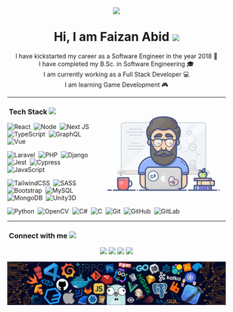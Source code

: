 <h1 align="center">
  <p align="center">
    <img style="width:8rem; height:auto" src="https://cdn.dribbble.com/users/1787323/screenshots/10091971/media/d43c019bfeff34be8816481e843ea8c1.png"/>
  </p>
  Hi, I am Faizan Abid
  <a target="_blank">
    <img src="https://github.com/JayantGoel001/JayantGoel001/blob/master/GIF/Hi.gif" width="40px" />
  </a>
</h1>


<p align="center" width="150px">
  I have kickstarted my career as a Software Engineer in the year 2018 📆 <br>
  I have completed my B.Sc. in Software Engineering 🎓<br>
  I am currently working as a Full Stack Developer 💻<br>
  I am learning Game Development 🎮
</p>

---

<img alt="Coding" style="width:18rem; height:auto" src="https://raw.githubusercontent.com/Elanza-48/Elanza-48/41a4790484e268102dfdab2b7c59d440d3ffafab/resources/img/geek.gif" align="right"/>

### &nbsp;Tech Stack  <img src = "https://media2.giphy.com/media/QssGEmpkyEOhBCb7e1/giphy.gif?cid=ecf05e47a0n3gi1bfqntqmob8g9aid1oyj2wr3ds3mg700bl&rid=giphy.gif" width = 24px>

![React](https://img.shields.io/badge/-React-05122A?style=flat&logo=react)&nbsp;
![Node](https://img.shields.io/badge/-Node-05122A?style=flat&logo=Node.js)&nbsp;
![Next JS](https://img.shields.io/badge/Next-black?style=for-the-badge&logo=next.js&logoColor=white&style=flat)&nbsp;
![TypeScript](https://img.shields.io/badge/-TypeScript-05122A?style=flat&logo=typescript)&nbsp;
![GraphQL](https://img.shields.io/badge/-GraphQL-05122A?style=flat&logo=graphql&logoColor=e535ab)&nbsp;
![Vue](https://img.shields.io/badge/-Vue-05122A?style=flat&logo=Vue.js)&nbsp;

![Laravel](https://img.shields.io/badge/-Laravel-05122A?style=flat&logo=laravel&logoColor=fb503b)&nbsp;
![PHP](https://img.shields.io/badge/-PHP-05122A?style=flat&logo=php&logoColor=777BB4)&nbsp;
![Django](https://img.shields.io/badge/-Django-05122A?style=flat&logo=django&logoColor=19573f)&nbsp;
![Jest](https://img.shields.io/badge/-Jest-05122A?logoColor=C21325&flat&logo=jest)&nbsp;
![Cypress](https://img.shields.io/badge/-Cypress-05122A?style=flat&logo=cypress&logoColor=058a5e)&nbsp;
![JavaScript](https://img.shields.io/badge/-JavaScript-05122A?style=flat&logo=javascript)&nbsp;

![TailwindCSS](https://img.shields.io/badge/tailwindcss-%2338B2AC.svg?style=for-the-badge&logo=Tailwind-css&logoColor=white&style=flat)&nbsp;
![SASS](https://img.shields.io/badge/SASS-hotpink.svg?style=for-the-badge&logo=SASS&logoColor=white&style=flat)&nbsp;
![Bootstrap](https://img.shields.io/badge/-Bootstrap-05122A?style=flat&logo=bootstrap&logoColor=563D7C)&nbsp;
![MySQL](https://img.shields.io/badge/-MySQL-05122A?style=flat&logo=mysql&logoColor=5191c2)&nbsp;
![MongoDB](https://img.shields.io/badge/-MongoDB-05122A?style=flat&logo=mongodb)&nbsp;
![Unity3D](https://img.shields.io/badge/-Unity3D-05122A?style=flat&logo=unity)&nbsp;

![Python](https://img.shields.io/badge/-Python-05122A?style=flat&logo=python)&nbsp;
![OpenCV](https://img.shields.io/badge/-OpenCV-05122A?style=flat&logo=OpenCV)&nbsp;
![C#](https://img.shields.io/badge/-C%23-05122A?style=flat&logo=csharp&logoColor=E4DCF0)&nbsp;
![C](https://img.shields.io/badge/-C-05122A?style=flat&logo=C&logoColor=A8B9CC)&nbsp;
![Git](https://img.shields.io/badge/-Git-05122A?style=flat&logo=git)&nbsp;
![GitHub](https://img.shields.io/badge/-GitHub-05122A?style=flat&logo=github)&nbsp;
![GitLab](https://img.shields.io/badge/-GitLab-05122A?style=flat&logo=gitlab)&nbsp;


---

### &nbsp;Connect with me <img src="https://github.com/JayantGoel001/JayantGoel001/blob/master/GIF/Handshake.gif" width = 56px>

<p align="center">
<a href="https://www.linkedin.com/in/faizanabid36"><img src="https://img.shields.io/badge/-Faizan%20Abid-0077B5?style=for-the-badge&logo=Linkedin&logoColor=white"/></a>
<a href="mailto:faizanabid36@gmail.com"><img src="https://img.shields.io/badge/-faizanabid36@gmail.com-D14836?style=for-the-badge&logo=Gmail&logoColor=white"/></a>
<a href="https://instagram.com/_faizan_abid"><img src="https://img.shields.io/badge/-_faizan_abid-E4405F?style=for-the-badge&logo=Instagram&logoColor=white"/></a>
<a href="https://twitter.com/_faizan_abid"><img src="https://img.shields.io/badge/-_faizan_abid-1DA1F2?style=for-the-badge&logo=twitter&logoColor=white"/></a>
</p>


<p align="center"><img src="https://raw.githubusercontent.com/KevinPatel04/KevinPatel04/master/header.png"></p>
